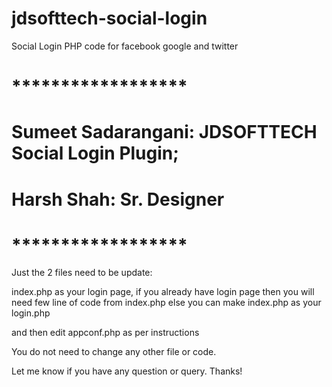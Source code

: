 # jdsofttech-social-login
Social Login PHP code for facebook google and twitter

# ******************
# Sumeet Sadarangani: JDSOFTTECH Social Login Plugin;
# Harsh Shah: Sr. Designer
# ******************

Just the 2 files need to be update:

index.php as your login page, if you already have login page then you will need few line of code from index.php else you can make index.php as your login.php

and then edit appconf.php as per instructions

You do not need to change any other file or code.

Let me know if you have any question or query. Thanks!
